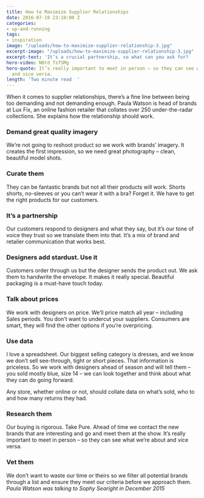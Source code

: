 ```yaml
---
title: How to Maximize Supplier Relationships
date: 2016-07-18 23:10:00 Z
categories:
- up-and-running
tags:
- inspiration
image: "/uploads/how-to-maximize-supplier-relationship-3.jpg"
excerpt-image: "/uploads/how-to-maximize-supplier-relationship-3.jpg"
excerpt-text: 'It’s a crucial partnership, so what can you ask for?   '
hero-video: N0rd_TsfSMg
hero-quote: It’s really important to meet in person – so they can see what we’re about
  and vice versa.
length: 'Two minute read  '
---
```


When it comes to supplier relationships, there’s a fine line between being too demanding and not demanding enough. Paula Watson is head of brands at Lux Fix, an online fashion retailer that collates over 250 under-the-radar collections. She explains how the relationship should work.

### Demand great quality imagery

We’re not going to reshoot product so we work with brands’ imagery. It creates the first impression, so we need great photography – clean, beautiful model shots.

### Curate them

They can be fantastic brands but not all their products will work. Shorts shorts, no-sleeves or you can’t wear it with a bra? Forget it. We have to get the right products for our customers.

### It’s a partnership

Our customers respond to designers and what they say, but it’s our tone of voice they trust so we translate them into that. It’s a mix of brand and retailer communication that works best. 

### Designers add stardust. Use it

Customers order through us but the designer sends the product out. We ask them to handwrite the envelope. It makes it really special. Beautiful packaging is a must-have touch today.

### Talk about prices

We work with designers on price. We’ll price match all year – including Sales periods. You don’t want to undercut your suppliers. Consumers are smart, they will find the other options if you’re overpricing.

### Use data

I love a spreadsheet. Our biggest selling category is dresses, and we know we don’t sell see-through, tight or short pieces. That information is priceless. So we work with designers ahead of season and will tell them – you sold mostly blue, size 14 – we can look together and think about what they can do going forward.

Any store, whether online or not, should collate data on what’s sold, who to and how many returns they had.

### Research them

Our buying is rigorous. Take Pure. Ahead of time we contact the new brands that are interesting and go and meet them at the show. It’s really important to meet in person – so they can see what we’re about and vice versa.

### Vet them

We don’t want to waste our time or theirs so we filter all potential brands through a list and ensure they meet our criteria before we approach them.   *Paula Watson was talking to Sophy Searight in December 2015* 